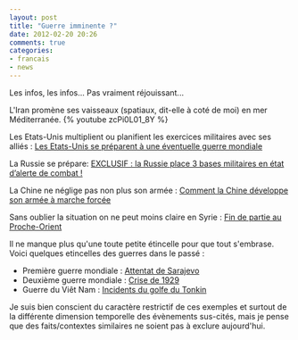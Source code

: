 ```yaml
---
layout: post
title: "Guerre imminente ?"
date: 2012-02-20 20:26
comments: true
categories:
- francais
- news
---
```

Les infos, les infos... Pas vraiment réjouissant...

L'Iran promène ses vaisseaux (spatiaux, dit-elle à coté de moi) en mer Méditerranée.
{% youtube zcPi0L01_8Y %}

<!-- more -->

Les Etats-Unis multiplient ou planifient les exercices militaires avec ses alliés : [Les Etats-Unis se préparent à une éventuelle guerre mondiale](http://www.letempsdz.com//content/view/69400/186/)

La Russie se prépare: [EXCLUSIF : la Russie place 3 bases militaires en état d’alerte de combat !](http://www.israel-actualites.tv/?p=2915)

La Chine ne néglige pas non plus son armée : [Comment la Chine développe son armée à marche forcée](http://www.lemonde.fr/asie-pacifique/article/2012/02/17/la-chine-developpe-son-armee-a-marche-forcee_1645032_3216.html)

Sans oublier la situation on ne peut moins claire en Syrie : [Fin de partie au Proche-Orient](http://www.voltairenet.org/Fin-de-partie-au-Proche-Orient)

Il ne manque plus qu'une toute petite étincelle pour que tout s'embrase.
Voici quelques etincelles des guerres dans le passé :

* Première guerre mondiale : [Attentat de Sarajevo](http://fr.wikipedia.org/wiki/Attentat_de_Sarajevo)
* Deuxième guerre mondiale : [Crise de 1929](http://fr.wikipedia.org/wiki/Causes_de_la_Seconde_Guerre_mondiale#La_crise_de_1929)
* Guerre du Viêt Nam : [Incidents du golfe du Tonkin](http://fr.wikipedia.org/wiki/Incidents_du_golfe_du_Tonkin)

Je suis bien conscient du caractère restrictif de ces exemples et surtout de la différente dimension temporelle des évènements sus-cités, mais je pense que des faits/contextes similaires ne soient pas à exclure aujourd'hui.
